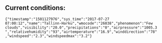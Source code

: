 ## Current conditions: 
 ``` {"timestamp":"1501127976","sys_time":"2017-07-27 07:00:12","name":"Tallinn-Harku","wmocode":"26038","phenomenon":"Few clouds","visibility":"20.0","precipitations":"0","airpressure":"1005.3","relativehumidity":"93","airtemperature":"16.9","winddirection":"78","windspeed":"2.3","windspeedmax":"3.2"} ```
